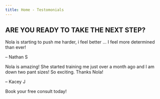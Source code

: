 ```yaml
---
title: Home - Testomonials
---
```

## ARE YOU READY TO TAKE THE NEXT STEP?

Nola is starting to push me harder, i feel better … I feel more determined than ever!

– Nathan S

Nola is amazing! She started training me just over a month ago and I am down two pant sizes! So exciting. Thanks Nola!

– Kacey J

Book your free consult today!